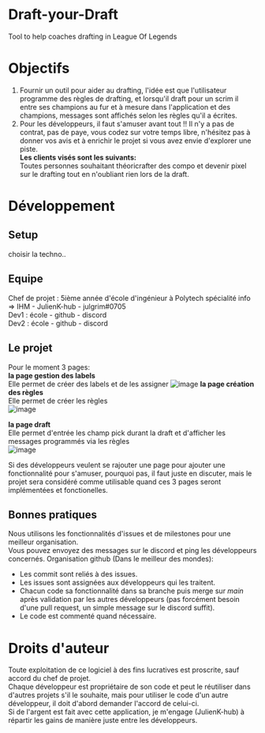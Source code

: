 # Draft-your-Draft
Tool to help coaches drafting in League Of Legends  
# Objectifs
1. Fournir un outil pour aider au drafting, l'idée est que l'utilisateur programme des règles de drafting, et lorsqu'il draft pour un scrim il entre ses champions au fur et à mesure dans l'application et des champions, messages sont affichés selon les règles qu'il a écrites.  
2. Pour les développeurs, il faut s'amuser avant tout !! Il n'y a pas de contrat, pas de paye, vous codez sur votre temps libre, n'hésitez pas à donner vos avis et à enrichir le projet si vous avez envie d'explorer une piste.  
**Les clients visés sont les suivants:**  
Toutes personnes souhaitant théoricrafter des compo et devenir pixel sur le drafting tout en n'oubliant rien lors de la draft.
# Développement
## Setup
choisir la techno..  
## Equipe
Chef de projet : 5ième année d'école d'ingénieur à Polytech spécialité info => IHM - JulienK-hub - julgrim#0705  
Dev1 : école - github - discord  
Dev2 : école - github - discord  
## Le projet
Pour le moment 3 pages:  
**la page gestion des labels**  
Elle permet de créer des labels et de les assigner
![image](https://user-images.githubusercontent.com/54982321/162160757-d3fc57b0-2ad7-4093-90e6-802bd7c5c61b.png)
**la page création des règles**  
Elle permet de créer les règles  
![image](https://user-images.githubusercontent.com/54982321/162442721-c6b9fcfb-035d-49c3-aa73-f43841b1db80.png)

**la page draft**  
Elle permet d'entrée les champ pick durant la draft et d'afficher les messages programmés via les règles  
![image](https://user-images.githubusercontent.com/54982321/162160674-207e5d9f-d59d-4a23-99d6-cd439c3ff2a8.png)
  
Si des développeurs veulent se rajouter une page pour ajouter une fonctionnalité pour s'amuser, pourquoi pas, il faut juste en discuter, mais le projet sera considéré comme utilisable quand ces 3 pages seront implémentées et fonctionelles.

## Bonnes pratiques
Nous utilisons les fonctionnalités d'issues et de milestones pour une meilleur organisation.  
Vous pouvez envoyez des messages sur le discord et ping les développeurs concernés.
Organisation github (Dans le meilleur des mondes):  
- Les commit sont reliés à des issues.  
- Les issues sont assignées aux développeurs qui les traitent.
- Chacun code sa fonctionnalité dans sa branche puis merge sur *main* après validation par les autres développeurs (pas forcément besoin d'une pull request, un simple message sur le discord suffit).
- Le code est commenté quand nécessaire.
# Droits d'auteur
Toute exploitation de ce logiciel à des fins lucratives est proscrite, sauf accord du chef de projet.  
Chaque développeur est propriétaire de son code et peut le réutiliser dans d'autres projets s'il le souhaite, mais pour utiliser le code d'un autre développeur, il doit d'abord demander l'accord de celui-ci.  
Si de l'argent est fait avec cette application, je m'engage (JulienK-hub) à répartir les gains de manière juste entre les développeurs.
